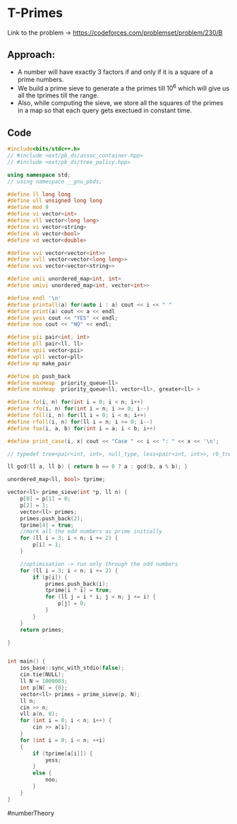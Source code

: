 # T-Primes

Link to the problem -> https://codeforces.com/problemset/problem/230/B

## Approach: 
- A number will have exactly 3 factors if and only if it is a square of a prime numbers. 
- We build a prime sieve to generate a the primes till 10<sup>6</sup>  which will give us all the tprimes till the range. 
- Also, while computing the sieve,  we store all the squares of the primes in a map so that each query gets exectued in constant time. 

## Code
```cpp
#include<bits/stdc++.h>
// #include <ext/pb_ds/assoc_container.hpp>
// #include <ext/pb_ds/tree_policy.hpp>

using namespace std;
// using namespace __gnu_pbds;

#define ll long long
#define ull unsigned long long
#define mod 9
#define vi vector<int>
#define vll vector<long long>
#define vs vector<string>
#define vb vector<bool>
#define vd vector<double>

#define vvi vector<vector<int>>
#define vvll vector<vector<long long>>
#define vvs vector<vector<string>>

#define umii unordered_map<int, int>
#define umivi unordered_map<int, vector<int>>

#define endl '\n'
#define printall(a) for(auto i : a) cout << i << " "
#define print(a) cout << a << endl
#define yess cout << "YES" << endl;
#define noo cout << "NO" << endl;

#define pii pair<int, int>
#define pll pair<ll, ll>
#define vpii vector<pii>
#define vpll vector<pll>
#define mp make_pair

#define pb push_back
#define maxHeap  priority_queue<ll>
#define minHeap  priority_queue<ll, vector<ll>, greater<ll> >

#define fo(i, n) for(int i = 0; i < n; i++)
#define rfo(i, n) for(int i = n; i >= 0; i--)
#define foll(i, n) for(ll i = 0; i < n; i++)
#define rfoll(i, n) for(ll i = n; i >= 0; i--)
#define foa(i, a, b) for(int i = a; i < b; i++)

#define print_case(i, x) cout << "Case " << i << ": " << x << '\n';

// typedef tree<pair<int, int>, null_type, less<pair<int, int>>, rb_tree_tag, tree_order_statistics_node_update> pbds;

ll gcd(ll a, ll b) { return b == 0 ? a : gcd(b, a % b); }

unordered_map<ll, bool> tprime;

vector<ll> prime_sieve(int *p, ll n) {
	p[0] = p[1] = 0;
	p[2] = 1;
	vector<ll> primes;
	primes.push_back(2);
	tprime[4] = true;
	//mark all the odd numbers as prime initially
	for (ll i = 3; i < n; i += 2) {
		p[i] = 1;
	}

	//optimisation -> run only through the odd numbers
	for (ll i = 3; i < n; i += 2) {
		if (p[i]) {
			primes.push_back(i);
			tprime[i * i] = true;
			for (ll j = i * i; j < n; j += i) {
				p[j] = 0;
			}
		}
	}
	return primes;

}


int main() {
	ios_base::sync_with_stdio(false);
	cin.tie(NULL);
	ll N = 1000003;
	int p[N] = {0};
	vector<ll> primes = prime_sieve(p, N);
	ll n;
	cin >> n;
	vll a(n, 0);
	for (int i = 0; i < n; i++) {
		cin >> a[i];
	}
	for (int i = 0; i < n; ++i)
	{
		if (tprime[a[i]]) {
			yess;
		}
		else {
			noo;
		}
	}
}
```
#numberTheory 